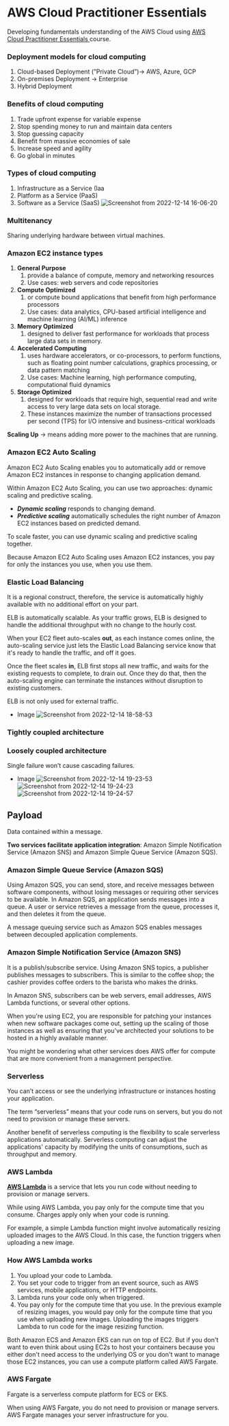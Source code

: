 # **AWS Cloud Practitioner Essentials**
Developing fundamentals understanding of the AWS Cloud using [AWS Cloud Practitioner Essentials
](https://aws.amazon.com/training/digital/aws-cloud-practitioner-essentials/) course. 
### ****Deployment models for cloud computing****

1. Cloud-based Deployment (”Private Cloud”)→ AWS, Azure, GCP 
2. On-premises Deployment → Enterprise
3. Hybrid Deployment

### ****Benefits of cloud computing****

1. Trade upfront expense for variable expense
2. Stop spending money to run and maintain data centers
3. Stop guessing capacity
4. Benefit from massive economies of sale
5. Increase speed and agility
6. Go global in minutes

### **Types of cloud computing**

1. Infrastructure as a Service (Iaa
2. Platform as a Service (PaaS)
3. Software as a Service (SaaS)
    ![Screenshot from 2022-12-14 16-06-20](https://user-images.githubusercontent.com/106534693/207647905-6d5dc365-83d9-4e4b-b744-5c32b9f68963.png)

### Multitenancy

Sharing underlying hardware between virtual machines. 

### ****Amazon EC2 instance types****

1. ****General Purpose****
    1. provide a balance of compute, memory and networking resources
    2. Use cases: web servers and code repositories
2. ****Compute Optimized****
    1. or compute bound applications that benefit from high performance processors
    2. Use cases: data analytics, CPU-based artificial intelligence and machine learning (AI/ML) inference
3. ****Memory Optimized****
    1. designed to deliver fast performance for workloads that process large data sets in memory.
4. **Accelerated Computing**
    1. uses hardware accelerators, or co-processors, to perform functions, such as floating point number calculations, graphics processing, or data pattern matching
    2. Use cases: Machine learning, high performance computing, computational fluid dynamics
5. ****Storage Optimized****
    1. designed for workloads that require high, sequential read and write access to very large data sets on local storage.
    2. These instances maximize the number of transactions processed per second (TPS) for I/O intensive and business-critical workloads
    

**Scaling Up** ->  means adding more power to the machines that are running.

### ****Amazon EC2 Auto Scaling****

Amazon EC2 Auto Scaling enables you to automatically add or remove Amazon EC2 instances in response to changing application demand.

Within Amazon EC2 Auto Scaling, you can use two approaches: dynamic scaling and predictive scaling.

- ***Dynamic scaling*** responds to changing demand.
- ***Predictive scaling*** automatically schedules the right number of Amazon EC2 instances based on predicted demand.

To scale faster, you can use dynamic scaling and predictive scaling together.

Because Amazon EC2 Auto Scaling uses Amazon EC2 instances, you pay for only the instances you use, when you use them.

### ****Elastic Load Balancing****

It is a regional construct, therefore, the service is automatically highly available with no additional effort on your part.

ELB is automatically scalable. As your traffic grows, ELB is designed to handle the additional throughput with no change to the hourly cost.

When your EC2 fleet auto-scales **out**, as each instance comes online, the auto-scaling service just lets the Elastic Load Balancing service know that it's ready to handle the traffic, and off it goes. 

Once the fleet scales **in**, ELB first stops all new traffic, and waits for the existing requests to complete, to drain out. Once they do that, then the auto-scaling engine can terminate the instances without disruption to existing customers.

ELB is not only used for external traffic.

- Image
    ![Screenshot from 2022-12-14 18-58-53](https://user-images.githubusercontent.com/106534693/207648431-b2c9574d-eb36-4790-be83-ee6685ced044.png)

### Tightly coupled architecture

### Loosely coupled architecture

Single failure won’t cause cascading failures.

- Image
    ![Screenshot from 2022-12-14 19-23-53](https://user-images.githubusercontent.com/106534693/207648679-e18c27c8-827a-474c-b5d5-4cc8671e4f57.png)
    ![Screenshot from 2022-12-14 19-24-23](https://user-images.githubusercontent.com/106534693/207648778-b8bdc6e9-6b26-4de1-925e-ebe402ac69ef.png)
    ![Screenshot from 2022-12-14 19-24-57](https://user-images.githubusercontent.com/106534693/207648817-15cfa3bb-c163-4276-a5e2-429a7d1c8e18.png)

    

## ********************Payload********************

Data contained within a message.

**Two services facilitate application integration**: Amazon Simple Notification Service (Amazon SNS) and Amazon Simple Queue Service (Amazon SQS).

### ****Amazon Simple Queue Service (Amazon SQS)****

Using Amazon SQS, you can send, store, and receive messages between software components, without losing messages or requiring other services to be available. In Amazon SQS, an application sends messages into a queue. A user or service retrieves a message from the queue, processes it, and then deletes it from the queue.

A message queuing service such as Amazon SQS enables messages between decoupled application complements.

### ****Amazon Simple Notification Service (Amazon SNS)****

It is a publish/subscribe service. Using Amazon SNS topics, a publisher publishes messages to subscribers. This is similar to the coffee shop; the cashier provides coffee orders to the barista who makes the drinks.

In Amazon SNS, subscribers can be web servers, email addresses, AWS Lambda functions, or several other options.

When you're using EC2, you are responsible for patching your instances when new software packages come out, setting up the scaling of those instances as well as ensuring that you've architected your solutions to be hosted in a highly available manner.

You might be wondering what other services does AWS offer for compute that are more convenient from a management perspective.

### Serverless

You can’t access or see the underlying infrastructure or instances hosting your application.

The term “serverless” means that your code runs on servers, but you do not need to provision or manage these servers.

Another benefit of serverless computing is the flexibility to scale serverless applications automatically. Serverless computing can adjust the applications' capacity by modifying the units of consumptions, such as throughput and memory.

### ****AWS Lambda****

**[AWS Lambda](https://aws.amazon.com/lambda)** is a service that lets you run code without needing to provision or manage servers.

While using AWS Lambda, you pay only for the compute time that you consume. Charges apply only when your code is running.

For example, a simple Lambda function might involve automatically resizing uploaded images to the AWS Cloud. In this case, the function triggers when uploading a new image.

### ****How AWS Lambda works****

1. You upload your code to Lambda.
2. You set your code to trigger from an event source, such as AWS services, mobile applications, or HTTP endpoints.
3. Lambda runs your code only when triggered.
4. You pay only for the compute time that you use. In the previous example of resizing images, you would pay only for the compute time that you use when uploading new images. Uploading the images triggers Lambda to run code for the image resizing function.

Both Amazon ECS and Amazon EKS can run on top of EC2. But if you don't want to even think about using EC2s to host your containers because you either don't need access to the underlying OS or you don't want to manage those EC2 instances, you can use a compute platform called AWS Fargate. 

### AWS Fargate

Fargate is a serverless compute platform for ECS or EKS.

When using AWS Fargate, you do not need to provision or manage servers. AWS Fargate manages your server infrastructure for you.
